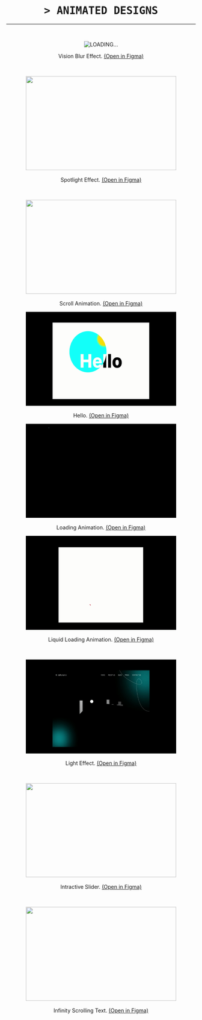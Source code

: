 <!DOCTYPE html>
<html>
<body>
<h1 align="center">
        <samp>&gt; <b>ANIMATED DESIGNS </b>
        </samp>
</h1>

<hr>
<br>

   <!--1-->
 <p align="center">
           <img src="https://github.com/adarsh-mishra-prince/adarsh-mishra-prince/blob/73f5b9c03dee5da2081cd3a4ab18cef39b310856/resources/gif/Vision%20Blur%20Effect.gif" alt="LOADING..." width="400" height="250">
          </p>
  <p font-weight:"bold" align="center">
  Vision Blur Effect.
     <a href="https://www.figma.com/proto/WLgyYKtJkSZJfjeUKDMdAa/Chart?page-id=0%3A1&node-id=1-2&viewport=677%2C532%2C0.83&scaling=min-zoom&starting-point-node-id=1%3A2">(Open in Figma)</a>
  </p>
          <br>
             <!--2-->
 <p align="center">
           <img src="https://github.com/adarsh-mishra-prince/adarsh-mishra-prince/blob/73f5b9c03dee5da2081cd3a4ab18cef39b310856/resources/gif/Spotlight%20effect.gif"  alt="" width="400" height="250">
          </p>
  <p font-weight:"bold" align="center">
  Spotlight Effect.
     <a href="https://www.figma.com/proto/WLgyYKtJkSZJfjeUKDMdAa/Chart?page-id=0%3A1&node-id=1-2&viewport=677%2C532%2C0.83&scaling=min-zoom&starting-point-node-id=1%3A2">(Open in Figma)</a>
  </p>
          <br>  
          <!--3-->
 <p align="center">
           <img src="https://github.com/adarsh-mishra-prince/adarsh-mishra-prince/blob/73f5b9c03dee5da2081cd3a4ab18cef39b310856/resources/gif/Scroll%20animation.gif" alt="" width="400" height="250">
          </p>
  <p font-weight:"bold" align="center">
  Scroll Animation.
     <a href="https://www.figma.com/proto/WLgyYKtJkSZJfjeUKDMdAa/Chart?page-id=0%3A1&node-id=1-2&viewport=677%2C532%2C0.83&scaling=min-zoom&starting-point-node-id=1%3A2">(Open in Figma)</a>
  </p>
  <!--4-->
 <p align="center">
           <img src="https://github.com/adarsh-mishra-prince/adarsh-mishra-prince/blob/73f5b9c03dee5da2081cd3a4ab18cef39b310856/resources/gif/Practical%20hello.gif" alt="" width="400" height="250">
          </p>
  <p font-weight:"bold" align="center">
  Hello.
     <a href="https://www.figma.com/proto/WLgyYKtJkSZJfjeUKDMdAa/Chart?page-id=0%3A1&node-id=1-2&viewport=677%2C532%2C0.83&scaling=min-zoom&starting-point-node-id=1%3A2">(Open in Figma)</a>
  </p>
           <!--5-->
 <p align="center">
           <img src="https://github.com/adarsh-mishra-prince/adarsh-mishra-prince/blob/73f5b9c03dee5da2081cd3a4ab18cef39b310856/resources/gif/Loading%202.gif" alt="" width="400" height="250">
          </p>
  <p font-weight:"bold" align="center">
  Loading Animation.
     <a href="https://www.figma.com/proto/WLgyYKtJkSZJfjeUKDMdAa/Chart?page-id=0%3A1&node-id=1-2&viewport=677%2C532%2C0.83&scaling=min-zoom&starting-point-node-id=1%3A2">(Open in Figma)</a>
  </p>
             <!--6-->
 <p align="center">
           <img src="https://github.com/adarsh-mishra-prince/adarsh-mishra-prince/blob/73f5b9c03dee5da2081cd3a4ab18cef39b310856/resources/gif/Liquid%20loading%20animation.gif" alt="" width="400" height="250">
          </p>
  <p font-weight:"bold" align="center">
  Liquid Loading Animation.
     <a href="https://www.figma.com/proto/WLgyYKtJkSZJfjeUKDMdAa/Chart?page-id=0%3A1&node-id=1-2&viewport=677%2C532%2C0.83&scaling=min-zoom&starting-point-node-id=1%3A2">(Open in Figma)</a>
  </p>
          <br>
                 <!--7-->
 <p align="center">
           <img src="https://github.com/adarsh-mishra-prince/adarsh-mishra-prince/blob/73f5b9c03dee5da2081cd3a4ab18cef39b310856/resources/gif/Light%20Effect.gif" alt="" width="400" height="250">
          </p>
  <p font-weight:"bold" align="center">
  Light Effect.
     <a href="https://www.figma.com/proto/WLgyYKtJkSZJfjeUKDMdAa/Chart?page-id=0%3A1&node-id=1-2&viewport=677%2C532%2C0.83&scaling=min-zoom&starting-point-node-id=1%3A2">(Open in Figma)</a>
  </p>
          <br>      <!--8-->
 <p align="center">
           <img src="https://github.com/adarsh-mishra-prince/adarsh-mishra-prince/blob/73f5b9c03dee5da2081cd3a4ab18cef39b310856/resources/gif/Intractive%20slider.gif" alt="" width="400" height="250">
          </p>
  <p font-weight:"bold" align="center">
  Intractive Slider.
     <a href="https://www.figma.com/proto/WLgyYKtJkSZJfjeUKDMdAa/Chart?page-id=0%3A1&node-id=1-2&viewport=677%2C532%2C0.83&scaling=min-zoom&starting-point-node-id=1%3A2">(Open in Figma)</a>
  </p>
          <br>
            <!--9-->
 <p align="center">
           <img src="https://github.com/adarsh-mishra-prince/adarsh-mishra-prince/blob/73f5b9c03dee5da2081cd3a4ab18cef39b310856/resources/gif/Infinity%20scrolling%20text.gif" alt="" width="400" height="250">
          </p>
  <p font-weight:"bold" align="center">
  Infinity Scrolling Text.
     <a href="https://www.figma.com/proto/WLgyYKtJkSZJfjeUKDMdAa/Chart?page-id=0%3A1&node-id=1-2&viewport=677%2C532%2C0.83&scaling=min-zoom&starting-point-node-id=1%3A2">(Open in Figma)</a>
  </p>
          <br>
</body>
</html>
